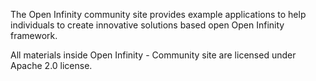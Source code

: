 The Open Infinity community site provides example applications to help individuals to create innovative solutions based open Open Infinity framework.

All materials inside Open Infinity - Community site are licensed under Apache 2.0 license.
